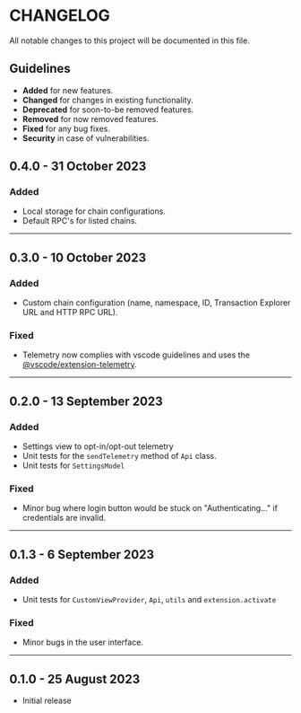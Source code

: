 # CHANGELOG

All notable changes to this project will be documented in this file.

## Guidelines

- **Added** for new features.
- **Changed** for changes in existing functionality.
- **Deprecated** for soon-to-be removed features.
- **Removed** for now removed features.
- **Fixed** for any bug fixes.
- **Security** in case of vulnerabilities.

## 0.4.0 - 31 October 2023

### Added

- Local storage for chain configurations.
- Default RPC's for listed chains.

---

## 0.3.0 - 10 October 2023

### Added

- Custom chain configuration (name, namespace, ID, Transaction Explorer URL and HTTP RPC URL).

### Fixed

- Telemetry now complies with vscode guidelines and uses the [@vscode/extension-telemetry](https://github.com/microsoft/vscode-extension-telemetry).

---

## 0.2.0 - 13 September 2023

### Added

- Settings view to opt-in/opt-out telemetry
- Unit tests for the `sendTelemetry` method of `Api` class.
- Unit tests for `SettingsModel`

### Fixed

- Minor bug where login button would be stuck on "Authenticating..." if credentials are invalid.

---

## 0.1.3 - 6 September 2023

### Added

- Unit tests for `CustomViewProvider`, `Api`, `utils` and `extension.activate`

### Fixed

- Minor bugs in the user interface.

---

## 0.1.0 - 25 August 2023

- Initial release
